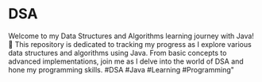 # DSA
Welcome to my Data Structures and Algorithms learning journey with Java! 🚀 This repository is dedicated to tracking my progress as I explore various data structures and algorithms using Java. From basic concepts to advanced implementations, join me as I delve into the world of DSA and hone my programming skills. #DSA #Java #Learning #Programming"
